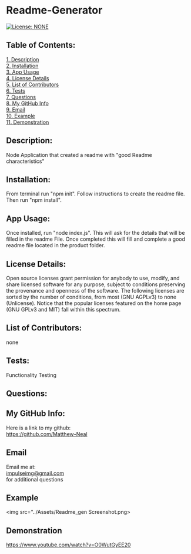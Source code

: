 # Readme-Generator  
[![License: NONE](https://img.shields.io/badge/License-none-red.svg)](https://choosealicense.com/licenses/)

## Table of Contents:

[1. Description](#Description)  
[2. Installation](#Installation)  
[3. App Usage](#App-Usage)  
[4. License Details](#License-Details)  
[5. List of Contributors](#List-of-Contributors)  
[6. Tests](#Tests)  
[7. Questions](#Questions)  
[8. My GitHub Info](#My-GitHub-Info)  
[9. Email](#Email)  
[10. Example](#Example)  
[11. Demonstration](#Demonstration)

## Description:

Node Application that created a readme with "good Readme characteristics"

## Installation:

From terminal run "npm init". Follow instructions to create the readme file. Then run "npm install".

## App Usage:

Once installed, run "node index.js". This will ask for the details that will be filled in the readme File. Once completed this will fill and complete a good readme file located in the product folder.

## License Details:

Open source licenses grant permission for anybody to use, modify, and share licensed software for any purpose, subject to conditions preserving the provenance and openness of the software. The following licenses are sorted by the number of conditions, from most (GNU AGPLv3) to none (Unlicense). Notice that the popular licenses featured on the home page (GNU GPLv3 and MIT) fall within this spectrum.

## List of Contributors:

none

## Tests:

Functionality Testing

## Questions:

## My GitHub Info:

Here is a link to my github:  
https://github.com/Matthew-Neal

## Email

Email me at:  
impulseimg@gmail.com  
for additional questions

## Example

<img src="../Assets/Readme_gen Screenshot.png></img>

## Demonstration

https://www.youtube.com/watch?v=O0WutGyEE20
